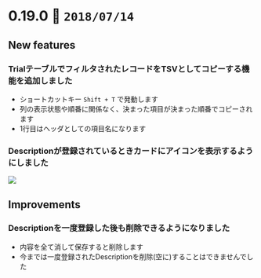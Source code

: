 0.19.0   :calendar: `2018/07/14` 
===============================


## New features

### TrialテーブルでフィルタされたレコードをTSVとしてコピーする機能を追加しました

* ショートカットキー `Shift + T` で発動します
* 列の表示状態や順番に関係なく、決まった項目が決まった順番でコピーされます
* 1行目はヘッダとしての項目名になります

### Descriptionが登録されているときカードにアイコンを表示するようにしました

![](https://dl.dropboxusercontent.com/s/tjsk983puj3sdqb/0.19.0-1.png)

## Improvements

### Descriptionを一度登録した後も削除できるようになりました

* 内容を全て消して保存すると削除します
* 今までは一度登録されたDescriptionを削除(空に)することはできませんでした


